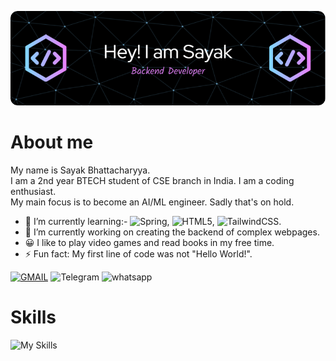 ![Header image](https://github.com/Coding-enthu/Coding-enthu/blob/main/Assets/github-header-image.png)

# About me

My name is Sayak Bhattacharyya.  
I am a 2nd year BTECH student of CSE branch in India. I am a coding enthusiast.   
My main focus is to become an AI/ML engineer. Sadly that's on hold.   

- 🌱 I’m currently learning:- ![Spring](https://img.shields.io/badge/spring-%236DB33F.svg?style=for-the-badge&logo=spring&logoColor=white), ![HTML5](https://img.shields.io/badge/html5-%23E34F26.svg?style=for-the-badge&logo=html5&logoColor=white), ![TailwindCSS](https://img.shields.io/badge/tailwindcss-%2338B2AC.svg?style=for-the-badge&logo=tailwind-css&logoColor=white).
- 🔭 I’m currently working on creating the backend of complex webpages.
- 😀 I like to play video games and read books in my free time.
- ⚡ Fun fact: My first line of code was not "Hello World!".

<a href="mailto:sayakthegreat2004@gmail.com">![GMAIL](https://img.shields.io/badge/Gmail-D14836?style=for-the-badge&logo=gmail&logoColor=white)</a> ![Telegram](https://img.shields.io/badge/Telegram-2CA5E0?style=for-the-badge&logo=telegram&logoColor=white) ![whatsapp](https://img.shields.io/badge/WhatsApp-25D366?style=for-the-badge&logo=whatsapp&logoColor=white)
# Skills
![My Skills](https://skillicons.dev/icons?i=js,express,nodejs,flask,mysql,mongodb,java,spring,vscode,numpy,pandas)
